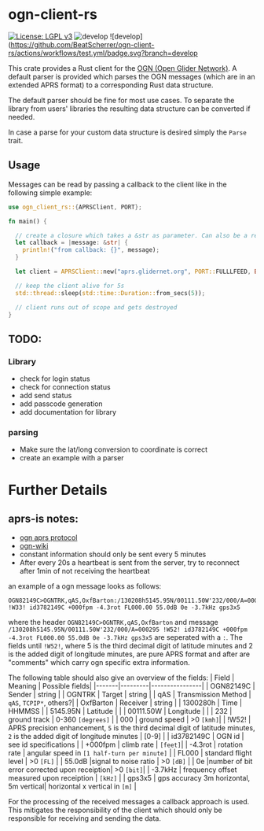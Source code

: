 # ogn-client-rs
[![License: LGPL v3](https://img.shields.io/badge/License-LGPL%20v3-blue.svg)](https://www.gnu.org/licenses/lgpl-3.0)
![develop](https://github.com/BeatScherrer/ogn-client-rs/actions/workflows/build.yml/badge.svg?branch=develop)
![develop](https://github.com/BeatScherrer/ogn-client-rs/actions/workflows/test.yml/badge.svg?branch=develop


This crate provides a Rust client for the [OGN (Open Glider Network)](http://wiki.glidernet.org/). A default parser is provided which parses the OGN messages (which are in an extended APRS format) to a corresponding Rust data structure.

The default parser should be fine for most use cases. To separate the library from users' libraries the resulting data structure can be converted if needed.

In case a parse for your custom data structure is desired simply the `Parse` trait.

## Usage
Messages can be read by passing a callback to the client like in the following simple example:
```rust
use ogn_client_rs::{APRSClient, PORT};

fn main() {

  // create a closure which takes a &str as parameter. Can also be a regular function.
  let callback = |message: &str| {
    println!("from callback: {}", message);
  }

  let client = APRSClient::new("aprs.glidernet.org", PORT::FULLLFEED, Box::new(callback));

  // keep the client alive for 5s
  std::thread::sleep(std::time::Duration::from_secs(5));

  // client runs out of scope and gets destroyed
}
```



## TODO:
### Library
- check for login status
- check for connection status
- add send status
- add passcode generation
- add documentation for library

### parsing
- Make sure the lat/long conversion to coordinate is correct
- create an example with a parser

# Further Details
## aprs-is notes:
- [ogn aprs protocol](http://wiki.glidernet.org/wiki:ogn-flavoured-aprs)
- [ogn-wiki](http://wiki.glidernet.org/aprs-interaction-examples)
- constant information should only be sent every 5 minutes
- After every 20s a heartbeat is sent from the server, try to reconnect
after 1min of not receiving the heartbeat

an example of a ogn message looks as follows:
```
OGN82149C>OGNTRK,qAS,OxfBarton:/130208h5145.95N/00111.50W'232/000/A=000295 !W33! id3782149C +000fpm -4.3rot FL000.00 55.0dB 0e -3.7kHz gps3x5
```

where the header `OGN82149C>OGNTRK,qAS,OxfBarton` and message `/130208h5145.95N/00111.50W'232/000/A=000295 !W52! id3782149C +000fpm -4.3rot FL000.00 55.0dB 0e -3.7kHz gps3x5`
are seperated with a `:`. The fields until `!W52!`, where 5 is the third decimal digit of latitude minutes and 2 is the added digit of longitude minutes, are pure APRS format and after are "comments" which carry ogn specific extra information.

The following table should also give an overview of the fields:
| Field | Meaning | Possible fields|
|-------|---------|----------------|
| OGN82149C | Sender | string |
| OGNTRK | Target | string |
| qAS | Transmission Method | `qAS`, `TCPIP*`, others?|
| OxfBarton | Receiver | string |
| 1300280h | Time | HHMMSS |
| 5145.95N | Latitude |  |
| 00111.50W | Longitude |  |
| 232 | ground track | 0-360 `[degrees]` |
| 000 | ground speed | >0 `[kmh]`|
| !W52! | APRS precision enhancement, `5` is the third decimal digit of latitude minutes, `2` is the added digit of longitude minutes | [0-9] |
| id3782149C | OGN id | see id specifications |
| +000fpm | climb rate | `[feet]`|
| -4.3rot | rotation rate | angular speed in `[1 half-turn per minute]` |
| FL000 | standard flight level | >0 `[FL]` |
| 55.0dB |signal to noise ratio | >0 `[dB]` |
| 0e |number of bit error corrected upon receiption| >0 `[bit]`|
| -3.7kHz | frequency offset measured upon receiption | `[kHz]` |
| gps3x5 | gps accuracy 3m horizontal, 5m vertical| horizontal x vertical in `[m]` |


For the processing of the received messages a callback approach is used. This mitigates the responsibility of the
client which should only be responsible for receiving and sending the data.
